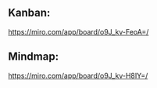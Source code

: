 ## Kanban:
https://miro.com/app/board/o9J_kv-FeoA=/

## Mindmap:
https://miro.com/app/board/o9J_kv-H8IY=/
